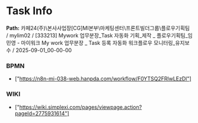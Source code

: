 # Task Info

**Path:** 카페24(주)\본사사업장\[CG]MI본부\마케팅센터\프론트빌더그룹\플로우기획팀 / mylim02 / [333213] Mywork 업무분장_Task 자동화 기획_제작 _ 플로우기획팀_임민영 - 마이워크 My work 업무분장 _ Task 등록 자동화 워크플로우 모니터링_유지보수 / 2025-09-01_00-00-00

### BPMN
- ["https://n8n-mi-038-web.hanpda.com/workflow/F0YTSQ2FRlwLEzDl"]

### WIKI
- ["https://wiki.simplexi.com/pages/viewpage.action?pageId=2775931614"]

